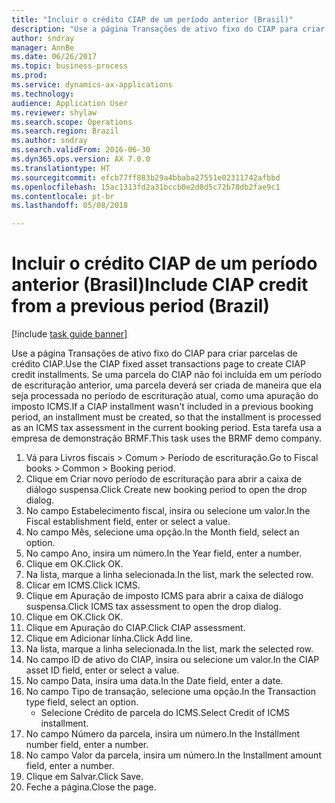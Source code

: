 ```yaml
--- 
title: "Incluir o crédito CIAP de um período anterior (Brasil)"
description: "Use a página Transações de ativo fixo do CIAP para criar parcelas de crédito CIAP."
author: sndray
manager: AnnBe
ms.date: 06/26/2017
ms.topic: business-process
ms.prod: 
ms.service: dynamics-ax-applications
ms.technology: 
audience: Application User
ms.reviewer: shylaw
ms.search.scope: Operations
ms.search.region: Brazil
ms.author: sndray
ms.search.validFrom: 2016-06-30
ms.dyn365.ops.version: AX 7.0.0
ms.translationtype: HT
ms.sourcegitcommit: efcb77ff883b29a4bbaba27551e02311742afbbd
ms.openlocfilehash: 15ac1313fd2a31bccb0e2d8d5c72b78db2fae9c1
ms.contentlocale: pt-br
ms.lasthandoff: 05/08/2018

---
```

# <a name="include-ciap-credit-from-a-previous-period-brazil"></a><span data-ttu-id="6ba40-103">Incluir o crédito CIAP de um período anterior (Brasil)</span><span class="sxs-lookup"><span data-stu-id="6ba40-103">Include CIAP credit from a previous period (Brazil)</span></span>

[!include [task guide banner](../../includes/task-guide-banner.md)]

<span data-ttu-id="6ba40-104">Use a página Transações de ativo fixo do CIAP para criar parcelas de crédito CIAP.</span><span class="sxs-lookup"><span data-stu-id="6ba40-104">Use the CIAP fixed asset transactions page to create CIAP credit installments.</span></span> <span data-ttu-id="6ba40-105">Se uma parcela do CIAP não foi incluída em um período de escrituração anterior, uma parcela deverá ser criada de maneira que ela seja processada no período de escrituração atual, como uma apuração do imposto ICMS.</span><span class="sxs-lookup"><span data-stu-id="6ba40-105">If a CIAP installment wasn't included in a previous booking period, an installment must be created, so that the installment is processed as an ICMS tax assessment in the current booking period.</span></span> <span data-ttu-id="6ba40-106">Esta tarefa usa a empresa de demonstração BRMF.</span><span class="sxs-lookup"><span data-stu-id="6ba40-106">This task uses the BRMF demo company.</span></span>

1. <span data-ttu-id="6ba40-107">Vá para Livros fiscais > Comum > Período de escrituração.</span><span class="sxs-lookup"><span data-stu-id="6ba40-107">Go to Fiscal books > Common > Booking period.</span></span>
2. <span data-ttu-id="6ba40-108">Clique em Criar novo período de escrituração para abrir a caixa de diálogo suspensa.</span><span class="sxs-lookup"><span data-stu-id="6ba40-108">Click Create new booking period to open the drop dialog.</span></span>
3. <span data-ttu-id="6ba40-109">No campo Estabelecimento fiscal, insira ou selecione um valor.</span><span class="sxs-lookup"><span data-stu-id="6ba40-109">In the Fiscal establishment field, enter or select a value.</span></span>
4. <span data-ttu-id="6ba40-110">No campo Mês, selecione uma opção.</span><span class="sxs-lookup"><span data-stu-id="6ba40-110">In the Month field, select an option.</span></span>
5. <span data-ttu-id="6ba40-111">No campo Ano, insira um número.</span><span class="sxs-lookup"><span data-stu-id="6ba40-111">In the Year field, enter a number.</span></span>
6. <span data-ttu-id="6ba40-112">Clique em OK.</span><span class="sxs-lookup"><span data-stu-id="6ba40-112">Click OK.</span></span>
7. <span data-ttu-id="6ba40-113">Na lista, marque a linha selecionada.</span><span class="sxs-lookup"><span data-stu-id="6ba40-113">In the list, mark the selected row.</span></span>
8. <span data-ttu-id="6ba40-114">Clicar em ICMS.</span><span class="sxs-lookup"><span data-stu-id="6ba40-114">Click ICMS.</span></span>
9. <span data-ttu-id="6ba40-115">Clique em Apuração de imposto ICMS para abrir a caixa de diálogo suspensa.</span><span class="sxs-lookup"><span data-stu-id="6ba40-115">Click ICMS tax assessment to open the drop dialog.</span></span>
10. <span data-ttu-id="6ba40-116">Clique em OK.</span><span class="sxs-lookup"><span data-stu-id="6ba40-116">Click OK.</span></span>
11. <span data-ttu-id="6ba40-117">Clique em Apuração do CIAP.</span><span class="sxs-lookup"><span data-stu-id="6ba40-117">Click CIAP assessment.</span></span>
12. <span data-ttu-id="6ba40-118">Clique em Adicionar linha.</span><span class="sxs-lookup"><span data-stu-id="6ba40-118">Click Add line.</span></span>
13. <span data-ttu-id="6ba40-119">Na lista, marque a linha selecionada.</span><span class="sxs-lookup"><span data-stu-id="6ba40-119">In the list, mark the selected row.</span></span>
14. <span data-ttu-id="6ba40-120">No campo ID de ativo do CIAP, insira ou selecione um valor.</span><span class="sxs-lookup"><span data-stu-id="6ba40-120">In the CIAP asset ID field, enter or select a value.</span></span>
15. <span data-ttu-id="6ba40-121">No campo Data, insira uma data.</span><span class="sxs-lookup"><span data-stu-id="6ba40-121">In the Date field, enter a date.</span></span>
16. <span data-ttu-id="6ba40-122">No campo Tipo de transação, selecione uma opção.</span><span class="sxs-lookup"><span data-stu-id="6ba40-122">In the Transaction type field, select an option.</span></span>
    * <span data-ttu-id="6ba40-123">Selecione Crédito de parcela do ICMS.</span><span class="sxs-lookup"><span data-stu-id="6ba40-123">Select Credit of ICMS installment.</span></span>  
17. <span data-ttu-id="6ba40-124">No campo Número da parcela, insira um número.</span><span class="sxs-lookup"><span data-stu-id="6ba40-124">In the Installment number field, enter a number.</span></span>
18. <span data-ttu-id="6ba40-125">No campo Valor da parcela, insira um número.</span><span class="sxs-lookup"><span data-stu-id="6ba40-125">In the Installment amount field, enter a number.</span></span>
19. <span data-ttu-id="6ba40-126">Clique em Salvar.</span><span class="sxs-lookup"><span data-stu-id="6ba40-126">Click Save.</span></span>
20. <span data-ttu-id="6ba40-127">Feche a página.</span><span class="sxs-lookup"><span data-stu-id="6ba40-127">Close the page.</span></span>


